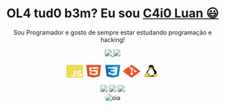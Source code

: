 <div>

 <h1 align="center">
    OL4 tud0 b3m? Eu sou 
    <a href="https://www.linkedin.com/in/caio-luan-950a3a248/">C4i0 Luan 😃️</a>
  </h1>
  
  <p align="center">
    Sou Programador e gosto de sempre estar estudando programação e hacking!
 
 </p>
  
</div>

<div align="center">
  <a href="https://github.com/C4i0LUAN">
    <img height="150em" src="https://github-readme-stats.vercel.app/api?username=C4i0LUAN&count_private=true&include_all_commits=true&show_icons=true&theme=dracula&hide_border=false&show_owner=true"/>
    <img height="150em" src="https://github-readme-stats.vercel.app/api/top-langs/?username=C4i0LUAN&theme=dracula&hide_border=false&&layout=compact"/>
    
  </a>
</div>

<div align="center" valign="top"><br>
  <img align="center" alt="Js" height="30" width="40" src="https://raw.githubusercontent.com/devicons/devicon/master/icons/javascript/javascript-plain.svg ">
  <img align="center" alt="HTML" height="30" width="40" src="https://raw.githubusercontent.com/devicons/devicon/master/icons/html5/html5-original.svg ">
  <img align="center" alt="CSS" height="30" width="40" src="https://raw.githubusercontent.com/devicons/devicon/master/icons/css3/css3-original.svg ">
  <img align="center" alt="git" height="30" width="40" src="https://raw.githubusercontent.com/devicons/devicon/master/icons/git/git-original.svg ">
  <img align="center" alt="linux" height="30" width="40" src="https://raw.githubusercontent.com/devicons/devicon/master/icons/linux/linux-original.svg ">
  
</div><br>

<div align="center">
  <a href="https://www.instagram.com/caio_luan19/" target="_blank"><img src="https://img.shields.io/badge/-Instagram-%23E4405F?style =for-the-badge&logo=instagram&logoColor=white" target="_blank"></a>
  <a href="https://www.linkedin.com/in/caio-luan-950a3a248/" target="_blank"><img src="https://img.shields.io/badge/-LinkedIn-%230077B5?style =for-the-badge&logo=linkedin&logoColor=white" target="_blank"></a>
  <a href="mailto:caio.luansilva12@gmail.com"><img src="https://img.shields.io/badge/-Gmail-%23333?style=for-the-badge&logo=gmail&logoColor=white " target="_blank"></a>
</div>

<div align="center">

   <img align="center" alt="oia" height="120" width="900" style="border-radius:100px;" src="https://user-images.githubusercontent.com/82907025/196750570-0c1658a9-c35f-4ae6-9a1c-c1075dc55dbc.gif"> 
</div>
